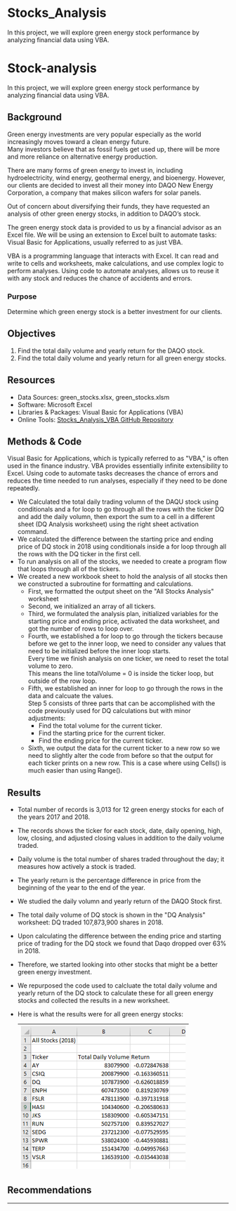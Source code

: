 # Stocks_Analysis
In this project, we will explore green energy stock performance by analyzing financial data using VBA.
# Stock-analysis
In this project, we will explore green energy stock performance by analyzing financial data using VBA.

## Background

Green energy investments are very popular especially as the world increasingly moves toward a clean energy future. <br>
Many investors believe that as fossil fuels get used up, there will be more and more reliance on alternative energy production. <br>

There are many forms of green energy to invest in, including hydroelectricity, wind energy, geothermal energy, and bioenergy. 
However, our clients are decided to invest all their money into DAQO New Energy Corporation, a company that makes silicon wafers for solar panels. <br>

Out of concern about diversifying their funds, they have requested an analysis of other green energy stocks, in addition to DAQO’s stock. 

The green energy stock data is provided to us by a financial advisor as an Excel file.
We will be using an extension to Excel built to automate tasks: Visual Basic for Applications, usually referred to as just VBA. 

VBA is a programming language that interacts with Excel. It can read and write to cells and worksheets, make calculations, and use complex logic to perform analyses. 
Using code to automate analyses, allows us to reuse it with any stock and reduces the chance of accidents and errors. 


### Purpose
Determine which green energy stock is a better investment for our clients. 

## Objectives
1. Find the total daily volume and yearly return for the DAQO stock.
2. Find the total daily volume and yearly return for all green energy stocks.


## Resources
- Data Sources: green_stocks.xlsx, green_stocks.xlsm
- Software: Microsoft Excel
- Libraries & Packages: Visual Basic for Applications (VBA)
- Online Tools: [Stocks_Analysis_VBA GitHub Repository](https://github.com/Magzzie/Stocks_Analysis_VBA)

## Methods & Code
Visual Basic for Applications, which is typically referred to as "VBA," is often used in the finance industry.
VBA provides essentially infinite extensibility to Excel. Using code to automate tasks decreases the chance of errors and reduces the time needed to run analyses, 
especially if they need to be done repeatedly. 

- We Calculated the total daily trading volumn of the DAQU stock using conditionals and a for loop to go through all the rows with the ticker DQ and add the daily volumn, 
then export the sum to a cell in a different sheet (DQ Analysis worksheet) using the right sheet activation command. 
- We calculated the difference between the starting price and ending price of DQ stock in 2018 using conditionals inside a for loop through all the rows with the DQ ticker in the first cell. 
- To run analysis on all of the stocks, we needed to create a program flow that loops through all of the tickers.
- We created a new workbook sheet to hold the analysis of all stocks then we constructed a subroutine for formatting and calculations. 
	- First, we formatted the output sheet on the "All Stocks Analysis" worksheet
	- Second, we initialized an array of all tickers.
	- Third, we formulated the analysis plan, initialized variables for the starting price and ending price, activated the data worksheet, and got the number of rows to loop over. 
	- Fourth, we established a for loop to go through the tickers because before we get to the inner loop, we need to consider any values that need to be initialized before the inner loop starts. <br>
	Every time we finish analysis on one ticker, we need to reset the total volume to zero. <br> This means the line totalVolume = 0 is inside the ticker loop, but outside of the row loop.
	- Fifth, we established an inner for loop to go through the rows in the data and calcuate the values. <br>
		Step 5 consists of three parts that can be accomplished with the code previously used for DQ calculations but with minor adjustments: <br>
		- Find the total volume for the current ticker.
		- Find the starting price for the current ticker.
		- Find the ending price for the current ticker.
	- Sixth, we output the data for the current ticker to a new row so we need to slightly alter the code from before so that the output for each ticker prints on a new row. This is a case where using Cells() is much easier than using Range().



## Results
- Total number of records is 3,013 for 12 green energy stocks for each of the years 2017 and 2018.
- The records shows the ticker for each stock, date, daily opening, high, low, closing, and adjusted closing values in addition to the daily volume traded. 
- Daily volume is the total number of shares traded throughout the day; it measures how actively a stock is traded. 
- The yearly return is the percentage difference in price from the beginning of the year to the end of the year.
- We studied the daily volumn and yearly return of the DAQO Stock first. 
- The total daily volume of DQ stock is shown in the "DQ Analysis" worksheet: DQ traded 107,873,900 shares in 2018.
- Upon calculating the difference between the ending price and starting price of trading for the DQ stock we found that Daqo dropped over 63% in 2018. 
- Therefore, we started looking into other stocks that might be a better green energy investment. 
- We repurposed the code used to calcluate the total daily volume and yearly return of the DQ stock to calculate these for all green energy stocks and collected the results in a new worksheet. 
- Here is what the results were for all green energy stocks: <br> 

	|![All Green Energy Stocks Returns - 2018](./Resources/all_stocks_returns_2018.png)|
	|-|




## Recommendations




---